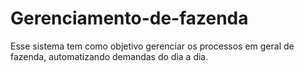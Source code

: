 # Gerenciamento-de-fazenda
Esse sistema tem como objetivo gerenciar os processos em geral de fazenda, automatizando demandas do dia a dia.



